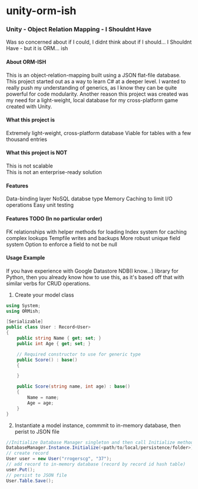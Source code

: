 # unity-orm-ish

### Unity - Object Relation Mapping - I Shouldnt Have
Was so concerned about if I could, I didnt think about if I should... I Shouldnt Have - but it is ORM... ish

#### About ORM-ISH
This is an object-relation-mapping built using a JSON flat-file database.
This project started out as a way to learn C# at a deeper level.
I wanted to really push my understanding of generics, as I know they can be quite powerful for code modularity.
Another reason this project was created was my need for a light-weight, local database for my cross-platform game created with Unity.

#### What this project is
Extremely light-weight, cross-platform database
Viable for tables with a few thousand entries

#### What this project is NOT
This is not scalable<br>
This is not an enterprise-ready solution

#### Features
Data-binding layer
NoSQL databse type
Memory Caching to limit I/O operations
Easy unit testing


#### Features TODO (In no particular order)
FK relationships with helper methods for loading
Index system for caching complex lookups
Tempfile writes and backups
More robust unique field system
Option to enforce a field to not be null

#### Usage Example
If you have experience with Google Datastore NDB(I know...) library for Python, then you already know how to use this, as it's based off that with similar verbs for CRUD operations.

1. Create your model class
```csharp
using System;
using ORMish;

[Serializable]
public class User : Record<User>
{
    public string Name { get; set; }
    public int Age { get; set; }

    // Required constructor to use for generic type
    public Score() : base()
    {

    }

    public Score(string name, int age) : base()
    {
        Name = name;
        Age = age;
    }
}
```
2. Instantiate a model instance, commmit to in-memory database, then perist to JSON file
```csharp
//Initialize Database Manager singleton and then call Initialize method with directory where you want the 'tables' folder to be created
DatabaseManager.Instance.Initialize(<path/to/local/persistence/folder>);
// create record
User user = new User("rrogerscg", "37");
// add record to in-memory database (record by record id hash table)
user.Put();
// persist to JSON file
User.Table.Save();
```

